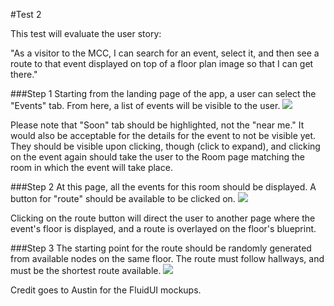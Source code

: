 #Test 2

This test will evaluate the user story: 

"As a visitor to the MCC, I can search 
for an event, select it, and then see a route to that event displayed on top of 
a floor plan image so that I can get there."


###Step 1
Starting from the landing page of the app, a user can select the "Events" tab. 
From here, a list of events will be visible to the user.
![](https://raw.github.com/MusicCityCenter/General/master/user-test-plans/iteration-1/test-2/step1.png)

Please note that "Soon" tab should be highlighted, not the "near me." It would 
also be acceptable for the details for the event to not be visible yet. They
should be visible upon clicking, though (click to expand), and clicking on the
event again should take the user to the Room page matching the room in which
the event will take place.


###Step 2
At this page, all the events for this room should be displayed. A button for 
"route" should be available to be clicked on.
![](https://raw.github.com/MusicCityCenter/General/master/user-test-plans/iteration-1/test-2/step2.png)

Clicking on the route button will direct the user to another page where the 
event's floor is displayed, and a route is overlayed on the floor's blueprint.


###Step 3
The starting point for the route should be randomly generated from available
nodes on the same floor. The route must follow hallways, and must be the 
shortest route available.
![](https://raw.github.com/MusicCityCenter/General/master/user-test-plans/iteration-1/test-2/step3.png)


Credit goes to Austin for the FluidUI mockups.
